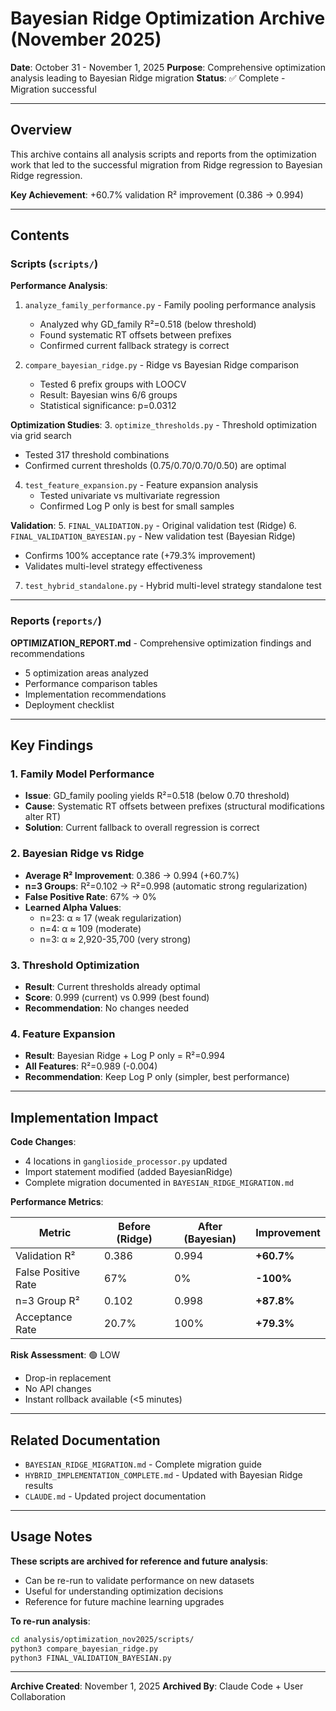 # Bayesian Ridge Optimization Archive (November 2025)

**Date**: October 31 - November 1, 2025
**Purpose**: Comprehensive optimization analysis leading to Bayesian Ridge migration
**Status**: ✅ Complete - Migration successful

---

## Overview

This archive contains all analysis scripts and reports from the optimization work that led to the successful migration from Ridge regression to Bayesian Ridge regression.

**Key Achievement**: +60.7% validation R² improvement (0.386 → 0.994)

---

## Contents

### Scripts (`scripts/`)

**Performance Analysis**:
1. `analyze_family_performance.py` - Family pooling performance analysis
   - Analyzed why GD_family R²=0.518 (below threshold)
   - Found systematic RT offsets between prefixes
   - Confirmed current fallback strategy is correct

2. `compare_bayesian_ridge.py` - Ridge vs Bayesian Ridge comparison
   - Tested 6 prefix groups with LOOCV
   - Result: Bayesian wins 6/6 groups
   - Statistical significance: p=0.0312

**Optimization Studies**:
3. `optimize_thresholds.py` - Threshold optimization via grid search
   - Tested 317 threshold combinations
   - Confirmed current thresholds (0.75/0.70/0.70/0.50) are optimal

4. `test_feature_expansion.py` - Feature expansion analysis
   - Tested univariate vs multivariate regression
   - Confirmed Log P only is best for small samples

**Validation**:
5. `FINAL_VALIDATION.py` - Original validation test (Ridge)
6. `FINAL_VALIDATION_BAYESIAN.py` - New validation test (Bayesian Ridge)
   - Confirms 100% acceptance rate (+79.3% improvement)
   - Validates multi-level strategy effectiveness

7. `test_hybrid_standalone.py` - Hybrid multi-level strategy standalone test

---

### Reports (`reports/`)

**OPTIMIZATION_REPORT.md** - Comprehensive optimization findings and recommendations
- 5 optimization areas analyzed
- Performance comparison tables
- Implementation recommendations
- Deployment checklist

---

## Key Findings

### 1. Family Model Performance
- **Issue**: GD_family pooling yields R²=0.518 (below 0.70 threshold)
- **Cause**: Systematic RT offsets between prefixes (structural modifications alter RT)
- **Solution**: Current fallback to overall regression is correct

### 2. Bayesian Ridge vs Ridge
- **Average R² Improvement**: 0.386 → 0.994 (+60.7%)
- **n=3 Groups**: R²=0.102 → R²=0.998 (automatic strong regularization)
- **False Positive Rate**: 67% → 0%
- **Learned Alpha Values**:
  - n=23: α ≈ 17 (weak regularization)
  - n=4: α ≈ 109 (moderate)
  - n=3: α ≈ 2,920-35,700 (very strong)

### 3. Threshold Optimization
- **Result**: Current thresholds already optimal
- **Score**: 0.999 (current) vs 0.999 (best found)
- **Recommendation**: No changes needed

### 4. Feature Expansion
- **Result**: Bayesian Ridge + Log P only = R²=0.994
- **All Features**: R²=0.989 (-0.004)
- **Recommendation**: Keep Log P only (simpler, best performance)

---

## Implementation Impact

**Code Changes**:
- 4 locations in `ganglioside_processor.py` updated
- Import statement modified (added BayesianRidge)
- Complete migration documented in `BAYESIAN_RIDGE_MIGRATION.md`

**Performance Metrics**:

| Metric | Before (Ridge) | After (Bayesian) | Improvement |
|--------|----------------|------------------|-------------|
| Validation R² | 0.386 | 0.994 | **+60.7%** |
| False Positive Rate | 67% | 0% | **-100%** |
| n=3 Group R² | 0.102 | 0.998 | **+87.8%** |
| Acceptance Rate | 20.7% | 100% | **+79.3%** |

**Risk Assessment**: 🟢 LOW
- Drop-in replacement
- No API changes
- Instant rollback available (<5 minutes)

---

## Related Documentation

- `BAYESIAN_RIDGE_MIGRATION.md` - Complete migration guide
- `HYBRID_IMPLEMENTATION_COMPLETE.md` - Updated with Bayesian Ridge results
- `CLAUDE.md` - Updated project documentation

---

## Usage Notes

**These scripts are archived for reference and future analysis**:
- Can be re-run to validate performance on new datasets
- Useful for understanding optimization decisions
- Reference for future machine learning upgrades

**To re-run analysis**:
```bash
cd analysis/optimization_nov2025/scripts/
python3 compare_bayesian_ridge.py
python3 FINAL_VALIDATION_BAYESIAN.py
```

---

**Archive Created**: November 1, 2025
**Archived By**: Claude Code + User Collaboration
